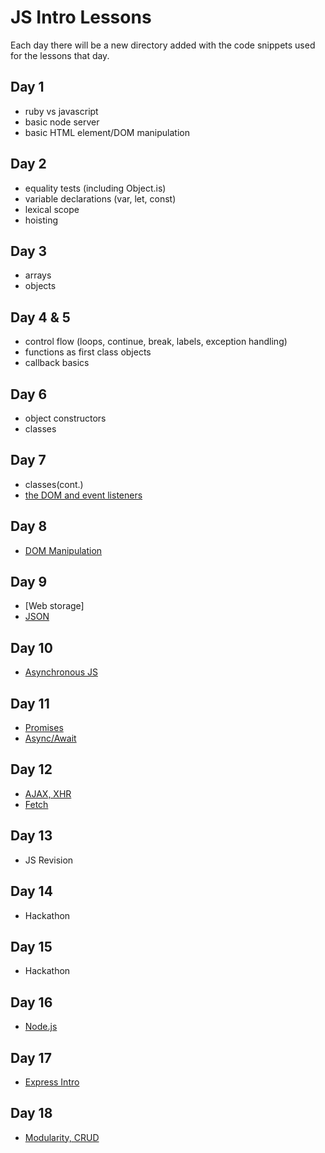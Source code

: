 # JS Intro Lessons

Each day there will be a new directory added with the code snippets used for the lessons that day.

## Day 1

- ruby vs javascript
- basic node server
- basic HTML element/DOM manipulation

## Day 2

- equality tests (including Object.is)
- variable declarations (var, let, const)
- lexical scope
- hoisting

## Day 3

- arrays
- objects

## Day 4 & 5

- control flow (loops, continue, break, labels, exception handling)
- functions as first class objects
- callback basics

## Day 6

- object constructors
- classes

## Day 7

- classes(cont.)
- [the DOM and event listeners](Dom_EventListeners/README.md)

## Day 8

- [DOM Manipulation](DOM_Manipulation/README.md)

## Day 9

- [Web storage]
- [JSON](JSON/README.md)

## Day 10

- [Asynchronous JS](Sync_Async_EventLoop/README.md)

## Day 11

- [Promises](Promises/README.md)
- [Async/Await](Async_Await/README.md)

## Day 12
- [AJAX, XHR](https://github.com/CoderAcademy-BRI/js-intro-lessons/tree/master/AJAX)
- [Fetch](https://github.com/CoderAcademy-BRI/js-intro-lessons/tree/master/FetchAPI)

## Day 13
- JS Revision

## Day 14
- Hackathon

## Day 15
- Hackathon

## Day 16
- [Node.js](https://github.com/CoderAcademy-BRI/js-intro-lessons/tree/master/Node)
  
## Day 17
- [Express Intro](https://github.com/CoderAcademy-BRI/js-intro-lessons/tree/master/Express)

## Day 18
- [Modularity, CRUD](https://github.com/CoderAcademy-BRI/js-intro-lessons/tree/master/Modularity)